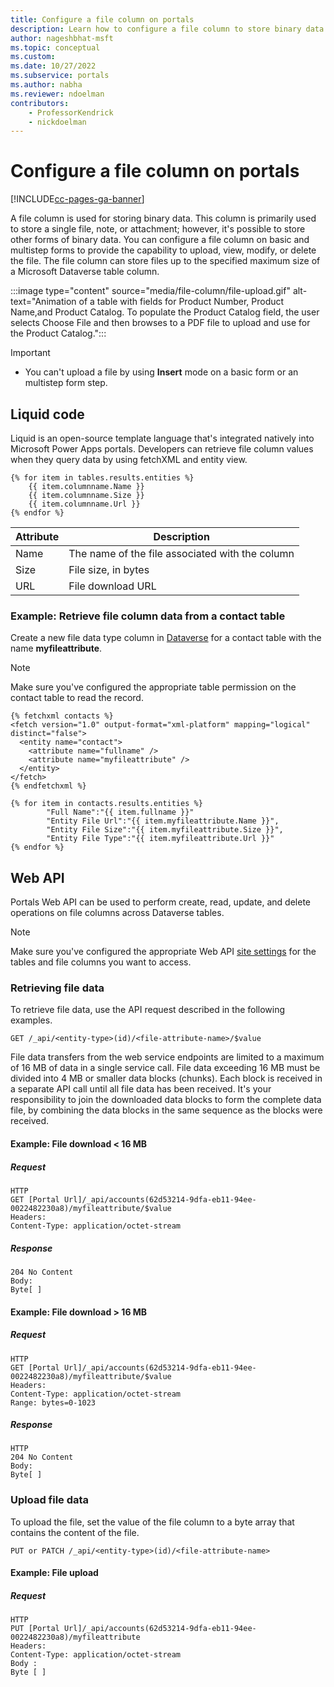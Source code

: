 ```yaml
---
title: Configure a file column on portals 
description: Learn how to configure a file column to store binary data on portals.
author: nageshbhat-msft
ms.topic: conceptual
ms.custom: 
ms.date: 10/27/2022
ms.subservice: portals
ms.author: nabha
ms.reviewer: ndoelman
contributors:
    - ProfessorKendrick
    - nickdoelman
---
```


# Configure a file column on portals 

[!INCLUDE[cc-pages-ga-banner](../../../includes/cc-pages-ga-banner.md)]

A file column is used for storing binary data. This column is primarily used to store a single file, note, or attachment; however, it's possible to store other forms of binary data. You can configure a file column on basic and multistep forms to provide the capability to upload, view, modify, or delete the file. The file column can store files up to the specified maximum size of a Microsoft Dataverse table column.

:::image type="content" source="media/file-column/file-upload.gif" alt-text="Animation of a table with fields for Product Number, Product Name,and Product Catalog. To populate the Product Catalog field, the user selects Choose File and then browses to a PDF file to upload and use for the Product Catalog."::: 

> [!IMPORTANT]
> - You can't upload a file by using **Insert** mode on a basic form or an multistep form step.

## Liquid code

Liquid is an open-source template language that's integrated natively into Microsoft Power Apps portals. Developers can retrieve file column values when they query data by using fetchXML and entity view.

```
{% for item in tables.results.entities %}
    {{ item.columnname.Name }}
    {{ item.columnname.Size }}
    {{ item.columnname.Url }}
{% endfor %}
```

| Attribute | Description | 
|-----|-----|
| Name | The name of the file associated with the column |
| Size | File size, in bytes |
| URL  | File download URL |

### Example: Retrieve file column data from a contact table

Create a new file data type column in [Dataverse](../../data-platform/create-edit-field-portal.md#create-a-column) for a contact table with the name **myfileattribute**.

> [!NOTE]
> Make sure you've configured the appropriate table permission on the contact table to read the record.

```
{% fetchxml contacts %}
<fetch version="1.0" output-format="xml-platform" mapping="logical" distinct="false">
  <entity name="contact">
    <attribute name="fullname" />
    <attribute name="myfileattribute" />    
  </entity>
</fetch>
{% endfetchxml %}

{% for item in contacts.results.entities %}
        "Full Name":"{{ item.fullname }}"
        "Entity File Url":"{{ item.myfileattribute.Name }}",      
        "Entity File Size":"{{ item.myfileattribute.Size }}",
        "Entity File Type":"{{ item.myfileattribute.Url }}" 
{% endfor %}
```

## Web API

Portals Web API can be used to perform create, read, update, and delete operations on file columns across Dataverse tables.

> [!NOTE]
> Make sure you've configured the appropriate Web API [site settings](../web-api-overview.md#site-settings-for-the-web-api) for the tables and file columns you want to access.

### Retrieving file data

To retrieve file data, use the API request described in the following examples.

```
GET /_api/<entity-type>(id)/<file-attribute-name>/$value
```

File data transfers from the web service endpoints are limited to a maximum of 16 MB of data in a single service call. File data exceeding 16 MB must be divided into 4 MB or smaller data blocks (chunks).  Each block is received in a separate API call until all file data has been received. It's your responsibility to join the downloaded data blocks to form the complete data file, by combining the data blocks in the same sequence as the blocks were received.

#### Example: File download \< 16 MB

##### Request

```
HTTP
GET [Portal Url]/_api/accounts(62d53214-9dfa-eb11-94ee-0022482230a8)/myfileattribute/$value
Headers:
Content-Type: application/octet-stream
```
##### Response

```
204 No Content
Body:
Byte[ ]
```

#### Example: File download \> 16 MB

##### Request

```
HTTP
GET [Portal Url]/_api/accounts(62d53214-9dfa-eb11-94ee-0022482230a8)/myfileattribute/$value
Headers:
Content-Type: application/octet-stream
Range: bytes=0-1023
```

##### Response

```
HTTP
204 No Content
Body:
Byte[ ]
```

### Upload file data

To upload the file, set the value of the file column to a byte array that contains the content of the file.

```
PUT or PATCH /_api/<entity-type>(id)/<file-attribute-name>
```

#### Example: File upload

##### Request

```
HTTP
PUT [Portal Url]/_api/accounts(62d53214-9dfa-eb11-94ee-0022482230a8)/myfileattribute
Headers:
Content-Type: application/octet-stream
Body :
Byte [ ]
```
